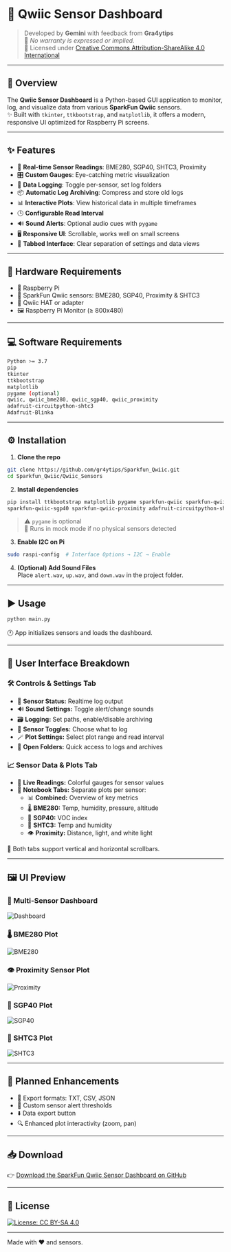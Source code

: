 
# 🚀 Qwiic Sensor Dashboard

> Developed by **Gemini** with feedback from **Gra4ytips**  
> 📜 _No warranty is expressed or implied._  
> 🧾 Licensed under [Creative Commons Attribution-ShareAlike 4.0 International](http://creativecommons.org/licenses/by-sa/4.0/)

---

## 📖 Overview

The **Qwiic Sensor Dashboard** is a Python-based GUI application to monitor, log, and visualize data from various **SparkFun Qwiic** sensors.  
✨ Built with `tkinter`, `ttkbootstrap`, and `matplotlib`, it offers a modern, responsive UI optimized for Raspberry Pi screens.

---

## ✨ Features

- 📡 **Real-time Sensor Readings**: BME280, SGP40, SHTC3, Proximity
- 🎛️ **Custom Gauges**: Eye-catching metric visualization
- 📝 **Data Logging**: Toggle per-sensor, set log folders
- 📦 **Automatic Log Archiving**: Compress and store old logs
- 📊 **Interactive Plots**: View historical data in multiple timeframes
- 🕒 **Configurable Read Interval**
- 🔊 **Sound Alerts**: Optional audio cues with `pygame`
- 🖥️ **Responsive UI**: Scrollable, works well on small screens
- 🧭 **Tabbed Interface**: Clear separation of settings and data views

---

## 🧰 Hardware Requirements

- 🍓 Raspberry Pi
- 🧩 SparkFun Qwiic sensors: BME280, SGP40, Proximity & SHTC3
- 🔌 Qwiic HAT or adapter
- 🖼️ Raspberry Pi Monitor (≥ 800x480)

---

## 💻 Software Requirements

```bash
Python >= 3.7
pip
tkinter
ttkbootstrap
matplotlib
pygame (optional)
qwiic, qwiic_bme280, qwiic_sgp40, qwiic_proximity
adafruit-circuitpython-shtc3
Adafruit-Blinka
```

---

## ⚙️ Installation

1. **Clone the repo**
```bash
git clone https://github.com/gr4ytips/Sparkfun_Qwiic.git
cd Sparkfun_Qwiic/Qwiic_Sensors
```

2. **Install dependencies**
```bash
pip install ttkbootstrap matplotlib pygame sparkfun-qwiic sparkfun-qwiic-bme280 \
sparkfun-qwiic-sgp40 sparkfun-qwiic-proximity adafruit-circuitpython-shtc3 adafruit-blinka
```
> ⚠️ `pygame` is optional  
> 🧪 Runs in mock mode if no physical sensors detected

3. **Enable I2C on Pi**
```bash
sudo raspi-config  # Interface Options → I2C → Enable
```

4. **(Optional) Add Sound Files**  
Place `alert.wav`, `up.wav`, and `down.wav` in the project folder.

---

## ▶️ Usage

```bash
python main.py
```

🕐 App initializes sensors and loads the dashboard.

---

## 🧭 User Interface Breakdown

### 🛠️ Controls & Settings Tab
- 🔄 **Sensor Status:** Realtime log output
- 🔊 **Sound Settings:** Toggle alert/change sounds
- 🗃️ **Logging:** Set paths, enable/disable archiving
- 🧮 **Sensor Toggles:** Choose what to log
- 🪄 **Plot Settings:** Select plot range and read interval
- 📂 **Open Folders:** Quick access to logs and archives

### 📈 Sensor Data & Plots Tab
- 🧪 **Live Readings:** Colorful gauges for sensor values
- 📓 **Notebook Tabs:** Separate plots per sensor:
  - 📊 **Combined:** Overview of key metrics
  - 🌡️ **BME280:** Temp, humidity, pressure, altitude
  - 💨 **SGP40:** VOC index
  - 🧴 **SHTC3:** Temp and humidity
  - 👁️ **Proximity:** Distance, light, and white light

🧭 Both tabs support vertical and horizontal scrollbars.

---

## 🖼️ UI Preview

### 🧩 Multi-Sensor Dashboard
![Dashboard](https://github.com/gr4ytips/Sparkfun_Qwiic/raw/main/Qwiic_Sensors/images/mult-sensor-dashboard.png)

### 🌡️ BME280 Plot
![BME280](https://github.com/gr4ytips/Sparkfun_Qwiic/raw/main/Qwiic_Sensors/images/plot-bme280.png)

### 👁️ Proximity Sensor Plot
![Proximity](https://github.com/gr4ytips/Sparkfun_Qwiic/raw/main/Qwiic_Sensors/images/plot-proximity.png)

### 💨 SGP40 Plot
![SGP40](https://github.com/gr4ytips/Sparkfun_Qwiic/raw/main/Qwiic_Sensors/images/plot-sgp40.png)

### 🧴 SHTC3 Plot
![SHTC3](https://github.com/gr4ytips/Sparkfun_Qwiic/raw/main/Qwiic_Sensors/images/plot-shtc3.png)

---

## 📅 Planned Enhancements

- 📁 Export formats: TXT, CSV, JSON
- 🚨 Custom sensor alert thresholds
- ⬇️ Data export button
- 🔍 Enhanced plot interactivity (zoom, pan)

---

## 📥 Download

👉 [Download the SparkFun Qwiic Sensor Dashboard on GitHub](https://github.com/gr4ytips/Sparkfun_Qwiic.git)

---

## 🧾 License

[![License: CC BY-SA 4.0](https://img.shields.io/badge/License-CC%20BY--SA%204.0-lightgrey.svg)](http://creativecommons.org/licenses/by-sa/4.0/)

---

Made with ❤️ and sensors.
